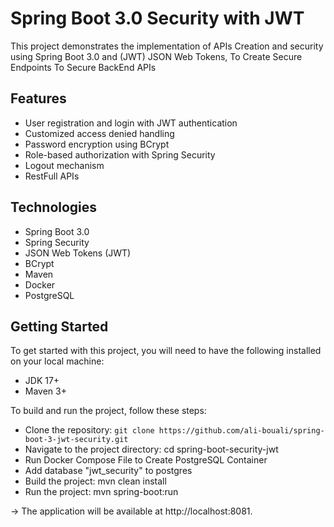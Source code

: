 # Spring Boot 3.0 Security with JWT 
This project demonstrates the implementation of APIs Creation and security using Spring Boot 3.0 and (JWT) JSON Web Tokens, To Create Secure Endpoints To Secure BackEnd APIs

## Features
* User registration and login with JWT authentication
* Customized access denied handling
* Password encryption using BCrypt
* Role-based authorization with Spring Security
* Logout mechanism
* RestFull APIs

## Technologies
* Spring Boot 3.0
* Spring Security
* JSON Web Tokens (JWT)
* BCrypt
* Maven
* Docker
* PostgreSQL
 
## Getting Started
To get started with this project, you will need to have the following installed on your local machine:

* JDK 17+
* Maven 3+


To build and run the project, follow these steps:

* Clone the repository: `git clone https://github.com/ali-bouali/spring-boot-3-jwt-security.git`
* Navigate to the project directory: cd spring-boot-security-jwt
* Run Docker Compose File to Create PostgreSQL Container
* Add database "jwt_security" to postgres 
* Build the project: mvn clean install
* Run the project: mvn spring-boot:run 

-> The application will be available at http://localhost:8081.
